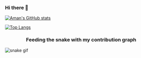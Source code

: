 ### Hi there 👋


[![Aman's GitHub stats](https://github-readme-stats.vercel.app/api?username=amantham20)](https://github.com/amantham20/github-readme-stats)

[![Top Langs](https://github-readme-stats.vercel.app/api/top-langs/?username=amantham20&layout=compact)](https://github.com/amantham20/github-readme-stats)

<h3 align="center">Feeding the snake with my contribution graph</h3>

   ![snake gif](https://github.com/amantham20/amantham20/blob/output/github-contribution-grid-snake.gif)
</details>

<!--
**amantham20/amantham20** is a ✨ _special_ ✨ repository because its `README.md` (this file) appears on your GitHub profile.

Here are some ideas to get you started:

- 🔭 I’m currently working on ...
- 🌱 I’m currently learning ...
- 👯 I’m looking to collaborate on ...
- 🤔 I’m looking for help with ...
- 💬 Ask me about ...
- 📫 How to reach me: ...
- 😄 Pronouns: ...
- ⚡ Fun fact: ...
-->
